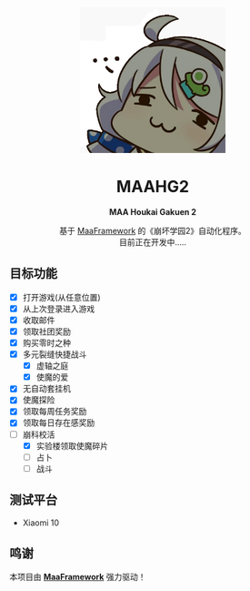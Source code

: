 <!-- markdownlint-disable MD033 MD041 -->
<p align="center">
  <img alt="LOGO" src="images/MAAHG2_logo.png" width="256" height="256" />
</p>

<div align="center">

# MAAHG2
**MAA Houkai Gakuen 2**

基于 [MaaFramework](https://github.com/MaaXYZ/MaaFramework) 的《崩坏学园2》自动化程序。  
目前正在开发中.....
</div>

## 目标功能
- [X] 打开游戏(从任意位置)
- [X] 从上次登录进入游戏
- [X] 收取邮件
- [X] 领取社团奖励
- [X] 购买零时之种
- [X] 多元裂缝快捷战斗
  - [X] 虚轴之庭
  - [X] 使魔的爱
- [X] 无自动套挂机
- [X] 使魔探险
- [X] 领取每周任务奖励
- [X] 领取每日存在感奖励
- [ ] 崩科校活
    - [X] 实验楼领取使魔碎片
    - [ ] 占卜
    - [ ] 战斗

## 测试平台
- Xiaomi 10

## 鸣谢

本项目由 **[MaaFramework](https://github.com/MaaXYZ/MaaFramework)** 强力驱动！
